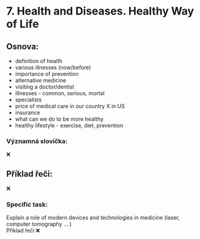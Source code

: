 # 7. Health and Diseases. Healthy Way of Life

## Osnova:

* definition of health
* various illnesses (now/before)
* importance of prevention
* alternative medicine
* visiting a doctor/dentist
* illnesses - common, serious, mortal
* specialists
* price of medical care in our country X in US
* insurance
* what can we do to be more healthy
* healthy lifestyle - exercise, diet, prevention

### Významná slovíčka:
❌

## Příklad řeči:
❌


### Specific task:
Explain a role of modern devices and technologies in medicine (laser, computer tomography ....)
<br>
Příklad řeči ❌